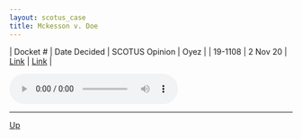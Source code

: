 ```yaml
---
layout: scotus_case
title: Mckesson v. Doe
---
```


| Docket # | Date Decided | SCOTUS Opinion | Oyez |
| 19-1108 | 2 Nov 20 | [Link](https://www.supremecourt.gov/opinions/20pdf/592us1r01_2924.pdf) | [Link](https://www.oyez.org/cases/2020/19-1108) |

<audio controls>
   <source src='./resources/19-1108.mp3' type='audio/mpeg'>
</audio>

<object data='./resources/19-1108.pdf' type='application/pdf'></object>

---

[Up](./README.md)